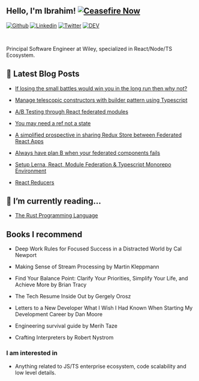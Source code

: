 <!-- Your title -->

## Hello, I'm Ibrahim! [![Ceasefire Now](https://badge.techforpalestine.org/default)](https://techforpalestine.org/learn-more)

[![Github](https://img.shields.io/badge/-Github-000?style=flat&logo=Github&logoColor=white)](https://github.com/ibrahimshamma99)
[![Linkedin](https://img.shields.io/badge/-LinkedIn-blue?style=flat&logo=Linkedin&logoColor=white)](https://www.linkedin.com/in/ibrahim-abushamma/)
[![Twitter](https://img.shields.io/badge/-Twitter-blue?style=flat&logo=Twitter&logoColor=white)](https://twitter.com/ibrahimtechlead)
[![DEV](https://img.shields.io/badge/-DEV-000?style=flat&logo=DEV&logoColor=white)](https://DEV.to/ibrahimshamma99)

&nbsp;

Principal Software Engineer at Wiley, specialized in React/Node/TS Ecosystem.

## 📝 Latest Blog Posts

- [If losing the small battles would win you in the long run then why not?](https://dev.to/ibrahimshamma99/if-losing-the-small-battles-would-win-you-in-the-long-run-then-why-not-53d4)

- [Manage telescopic constructors with builder pattern using Typescript](https://dev.to/ibrahimshamma99/manage-telescopic-constructors-with-builder-pattern-using-typescript-di8)

- [A/B Testing through React federated modules](https://dev.to/ibrahimshamma99/ab-testing-through-react-federated-modules-4n73)

- [You may need a ref not a state](https://dev.to/ibrahimshamma99/you-may-need-a-ref-not-a-state-d24)

- [A simplified prospective in sharing Redux Store between Federated React Apps](https://dev.to/ibrahimshamma99/a-simplified-prospective-in-sharing-redux-store-between-federated-react-apps-1kgm)

- [Always have plan B when your federated components fails](https://dev.to/ibrahimshamma99/always-have-plan-b-when-your-federated-component-fails-35di)

- [Setup Lerna, React, Module Federation & Typescript Monorepo Environment](https://dev.to/ibrahimshamma99/setup-lerna-react-module-federation-typescript-monorepo-environment-11c6)

- [React Reducers](https://dev.to/ibrahimshamma99/react-type-ahead-native-reducers-l55)

## 🔭 I’m currently reading...

- [The Rust Programming Language](https://doc.rust-lang.org/book/)

## Books I recommend

- Deep Work Rules for Focused Success in a Distracted World by Cal Newport

- Making Sense of Stream Processing by Martin Kleppmann

- Find Your Balance Point: Clarify Your Priorities, Simplify Your Life, and Achieve More by Brian Tracy

- The Tech Resume Inside Out by Gergely Orosz

- Letters to a New Developer What I Wish I Had Known When Starting My Development Career by Dan Moore

- Engineering survival guide by Merih Taze

- Crafting Interpreters by Robert Nystrom

### I am interested in

- Anything related to JS/TS enterprise ecosystem, code scalability and low level details.
